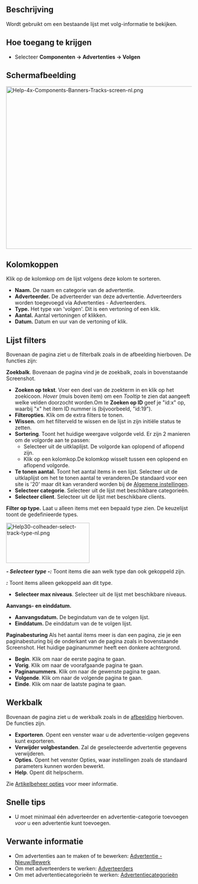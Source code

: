 <!-- Filename: Help4.x:Banners:_Tracks / Display title: Advertenties: Volgen -->

## Beschrijving

Wordt gebruikt om een bestaande lijst met volg-informatie te bekijken.

## Hoe toegang te krijgen

- Selecteer **Componenten → Advertenties → Volgen**

## Schermafbeelding

<img
src="https://docs.joomla.org/images/thumb/b/bb/Help-4x-Components-Banners-Tracks-screen-nl.png/800px-Help-4x-Components-Banners-Tracks-screen-nl.png"
decoding="async"
srcset="https://docs.joomla.org/images/thumb/b/bb/Help-4x-Components-Banners-Tracks-screen-nl.png/1200px-Help-4x-Components-Banners-Tracks-screen-nl.png 1.5x, https://docs.joomla.org/images/b/bb/Help-4x-Components-Banners-Tracks-screen-nl.png 2x"
data-file-width="1272" data-file-height="700" width="800" height="440"
alt="Help-4x-Components-Banners-Tracks-screen-nl.png" />

## Kolomkoppen

Klik op de kolomkop om de lijst volgens deze kolom te sorteren.

- **Naam.** De naam en categorie van de advertentie.
- **Adverteerder.** De adverteerder van deze advertentie. Adverteerders
  worden toegevoegd via Advertenties - Adverteerders.
- **Type.** Het type van 'volgen'. Dit is een vertoning of een klik.
- **Aantal.** Aantal vertoningen of klikken.
- **Datum.** Datum en uur van de vertoning of klik.

## Lijst filters

Bovenaan de pagina ziet u de filterbalk zoals in de afbeelding
hierboven. De functies zijn:

**Zoekbalk**. Bovenaan de pagina vind je de zoekbalk, zoals in
bovenstaande Screenshot.

- **Zoeken op tekst**. Voer een deel van de zoekterm in en klik op het
  zoekicoon. *Hover* (muis boven item) om een *Tooltip* te zien dat
  aangeeft welke velden doorzocht worden.Om te **Zoeken op ID** geef je
  "id:x" op, waarbij "x" het item ID nummer is (bijvoorbeeld, "id:19").
- **Filteropties**. Klik om de extra filters te tonen.
- **Wissen.** om het filterveld te wissen en de lijst in zijn initiële
  status te zetten.
- **Sortering**. Toont het huidige weergave volgorde veld. Er zijn 2
  manieren om de volgorde aan te passen:
  - Selecteer uit de uitklaplijst. De volgorde kan oplopend of aflopend
    zijn.
  - Klik op een kolomkop.De kolomkop wisselt tussen een oplopend en
    aflopend volgorde.
- **Te tonen aantal.** Toont het aantal items in een lijst. Selecteer
  uit de uitklaplijst om het te tonen aantal te veranderen.De standaard
  voor een site is '20' maar dit kan veranderd worden bij de [Algemene
  instellingen](https://docs.joomla.org/Help4.x:Site_Global_Configuration/nl#defaultlistlimit "Help4.x:Site Global Configuration/nl").
- **Selecteer categorie**. Selecteer uit de lijst met beschikbare
  categorieën.
- **Selecteer client**. Selecteer uit de lijst met beschikbare clients.


**Filter op type.** Laat u alleen items met een bepaald type zien. De
keuzelijst toont de gedefinieerde types.

<img
src="https://docs.joomla.org/images/e/ef/Help30-colheader-select-track-type-nl.png"
decoding="async" data-file-width="226" data-file-height="109"
width="226" height="109"
alt="Help30-colheader-select-track-type-nl.png" />

***- Selecteer type -:*** Toont items die aan welk type dan ook
gekoppeld zijn.

***:*** Toont items alleen gekoppeld aan dit type.

- **Selecteer max niveaus**. Selecteer uit de lijst met beschikbare
  niveaus.

**Aanvangs- en einddatum.**

- **Aanvangsdatum.** De begindatum van de te volgen lijst.
- **Einddatum.** De einddatum van de te volgen lijst.

**Paginabesturing** Als het aantal items meer is dan een pagina, zie je
een paginabesturing bij de onderkant van de pagina zoals in bovenstaande
Screenshot. Het huidige paginanummer heeft een donkere
achtergrond.

- **Begin**. Klik om naar de eerste pagina te gaan.
- **Vorig**. Klik om naar de voorafgaande pagina te gaan.
- **Paginanummers**. Klik om naar de gewenste pagina te gaan.
- **Volgende**. Klik om naar de volgende pagina te gaan.
- **Einde**. Klik om naar de laatste pagina te gaan.

## Werkbalk

Bovenaan de pagina ziet u de werkbalk zoals in de
[afbeelding](#Schermafbeelding) hierboven. De functies zijn.

- **Exporteren**. Opent een venster waar u de advertentie-volgen
  gegevens kunt exporteren.
- **Verwijder volgbestanden**. Zal de geselecteerde advertentie gegevens
  verwijderen.
- **Opties.** Opent het venster Opties, waar instellingen zoals de
  standaard parameters kunnen worden bewerkt.
- **Help**. Opent dit helpscherm.

Zie [Artikelbeheer
opties](https://docs.joomla.org/Help4.x:Articles:_Options/nl "Help4.x:Articles: Options/nl")
voor meer informatie.

## Snelle tips

- U moet minimaal één adverteerder en advertentie-categorie toevoegen
  *voor* u een advertentie kunt toevoegen.

## Verwante informatie

- Om advertenties aan te maken of te bewerken: [Advertentie -
  Nieuw/Bewerk](https://docs.joomla.org/Help4.x:Banners:_Edit/nl "Help4.x:Banners: Edit/nl")
- Om met adverteerders te werken:
  [Adverteerders](https://docs.joomla.org/Help4.x:Banners:_Clients/nl "Help4.x:Banners: Clients/nl")
- Om met advertentiecategorieën te werken:
  [Advertentiecategorieën](https://docs.joomla.org/Help4.x:Banners:_Categories/nl "Help4.x:Banners: Categories/nl")

